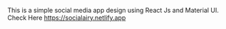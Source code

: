  This is a simple social media app design using React Js and Material UI.\
Check Here https://socialairy.netlify.app
